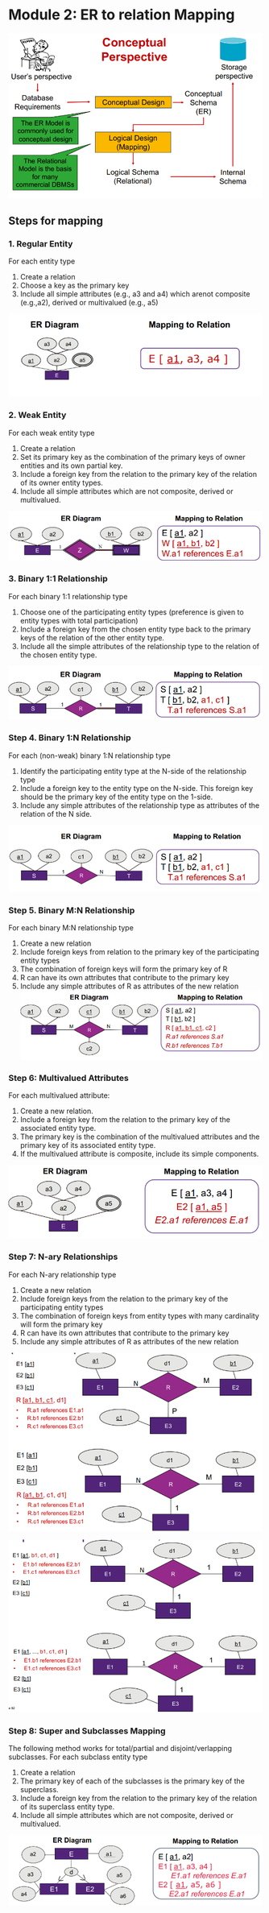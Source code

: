 # Module 2: ER to relation Mapping

![alt text](assets\IMG45.PNG)

## Steps for mapping

### 1. Regular Entity
For each entity type
1. Create a relation
2. Choose a key as the primary key
3. Include all simple attributes (e.g., a3 and a4) which arenot composite (e.g.,a2), derived or multivalued (e.g., a5)


![alt text](assets\IMG46.PNG)

### 2. Weak Entity

For each weak entity type
1. Create a relation
2. Set its primary key as the combination of the primary keys of owner
entities and its own partial key.
3. Include a foreign key from the relation to the primary key of the relation of its owner entity types.
4. Include all simple attributes which are not composite, derived or multivalued.

![alt text](assets\IMG47.PNG)

### 3. Binary 1:1 Relationship

For each binary 1:1 relationship type
1. Choose one of the participating entity types (preference is given to entity types with total participation)
2. Include a foreign key from the chosen entity type back to the primary keys of the relation of the other entity type.
3. Include all the simple attributes of the relationship type to the relation of the chosen entity type. 


![alt text](assets\IMG48.PNG)

### Step 4. Binary 1:N Relationship

For each (non-weak) binary 1:N relationship type
1. Identify the participating entity type at the N-side of the relationship type
2. Include a foreign key to the entity type on the N-side. This foreign key should be the primary key of the entity type on the 1-side.
3. Include any simple attributes of the relationship type as attributes of the relation of the N side.

![alt text](assets\IMG49.PNG)

### Step 5. Binary M:N Relationship
For each binary M:N relationship type
1. Create a new relation
2. Include foreign keys from relation to the primary key of the participating
entity types
3. The combination of foreign keys will form the primary key of R
4. R can have its own attributes that contribute to the primary key
5. Include any simple attributes of R as attributes of the new relation
![alt text](assets\IMG50.PNG)

### Step 6: Multivalued Attributes
For each multivalued attribute:
1. Create a new relation.
2. Include a foreign key from the relation to the primary key of the associated entity type.
3. The primary key is the combination of the multivalued attributes and the primary key of its associated entity type.
4. If the multivalued attribute is composite, include its simple components.

![alt text](assets\IMG51.PNG)

### Step 7: N-ary Relationships
For each N-ary relationship type
1. Create a new relation
2. Include foreign keys from the relation to the primary key of the participating entity types
3. The combination of foreign keys from entity types with many cardinality will form the primary key
4. R can have its own attributes that contribute to the primary key
5. Include any simple attributes of R as attributes of the new relation

![alt text](assets\IMG52.PNG)

![alt text](assets\IMG53.PNG)

### Step 8: Super and Subclasses Mapping
The following method works for total/partial and disjoint/verlapping subclasses.
For each subclass entity type
1. Create a relation
2. The primary key of each of the subclasses is the primary key of the superclass.
3. Include a foreign key from the relation to the primary key of the relation of its superclass entity type.
4. Include all simple attributes which are not composite, derived or multivalued.


![alt text](assets\IMG54.PNG)

